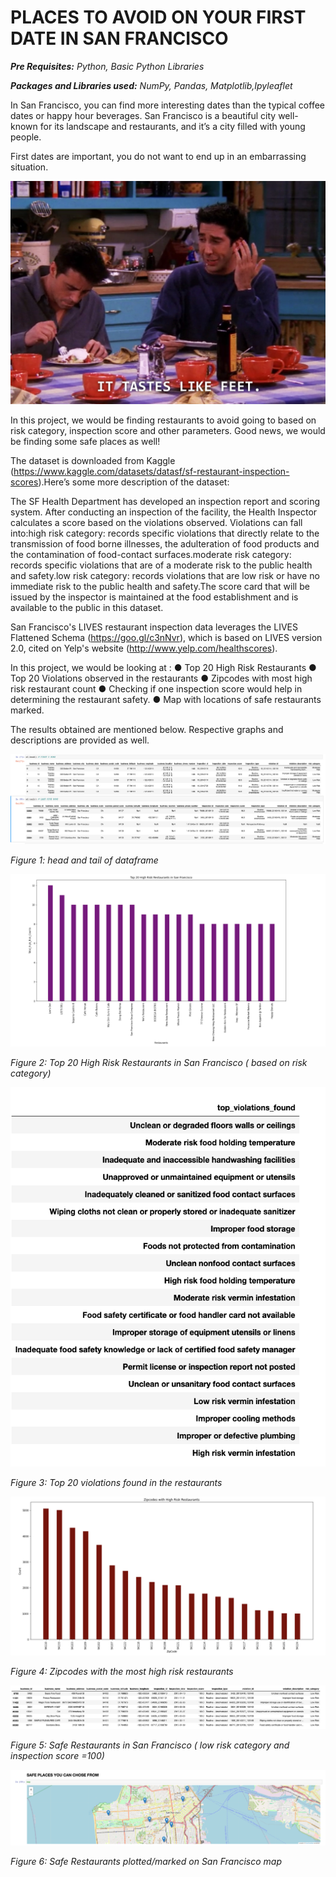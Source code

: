 # PLACES TO AVOID ON YOUR FIRST DATE IN SAN FRANCISCO

**_Pre Requisites:_** _Python, Basic Python Libraries_

**_Packages and Libraries used:_** _NumPy, Pandas, Matplotlib,Ipyleaflet_

In San Francisco, you can find more interesting dates than the typical coffee dates or happy
hour beverages. San Francisco is a beautiful city well-known for its landscape and
restaurants, and it’s a city filled with young people.

First dates are important, you do not want to end up in an embarrassing situation.

![Image](https://github.com/Divyanalam98/sfo-exploratory-data-analysis/blob/main/images/image2.png)

In this project, we would be finding restaurants to avoid going to based on risk category,
inspection score and other parameters. Good news, we would be finding some safe places as
well!

The dataset is downloaded from Kaggle
(https://www.kaggle.com/datasets/datasf/sf-restaurant-inspection-scores).Here’s some more
description of the dataset:

The SF Health Department has developed an inspection report and scoring system. After
conducting an inspection of the facility, the Health Inspector calculates a score based on the
violations observed. Violations can fall into:high risk category: records specific violations
that directly relate to the transmission of food borne illnesses, the adulteration of food
products and the contamination of food-contact surfaces.moderate risk category: records
specific violations that are of a moderate risk to the public health and safety.low risk
category: records violations that are low risk or have no immediate risk to the public health
and safety.The score card that will be issued by the inspector is maintained at the food
establishment and is available to the public in this dataset.


San Francisco's LIVES restaurant inspection data leverages the LIVES Flattened Schema
(https://goo.gl/c3nNvr), which is based on LIVES version 2.0, cited on Yelp's website
(http://www.yelp.com/healthscores).

In this project, we would be looking at :
● Top 20 High Risk Restaurants
● Top 20 Violations observed in the restaurants
● Zipcodes with most high risk restaurant count
● Checking if one inspection score would help in determining the restaurant safety.
● Map with locations of safe restaurants marked.

The results obtained are mentioned below. Respective graphs and descriptions are provided
as well.

![Image](https://github.com/Divyanalam98/sfo-exploratory-data-analysis/blob/main/images/image5.png)

_Figure 1: head and tail of dataframe_

![Image](https://github.com/Divyanalam98/sfo-exploratory-data-analysis/blob/main/images/image1.png)

_Figure 2: Top 20 High Risk Restaurants in San Francisco ( based on risk category)_

![Image](https://github.com/Divyanalam98/sfo-exploratory-data-analysis/blob/main/images/image6.png)

_Figure 3: Top 20 violations found in the restaurants_

![Image](https://github.com/Divyanalam98/sfo-exploratory-data-analysis/blob/main/images/image4.png)

_Figure 4: Zipcodes with the most high risk restaurants_

![Image](https://github.com/Divyanalam98/sfo-exploratory-data-analysis/blob/main/images/image7.png)

_Figure 5: Safe Restaurants in San Francisco ( low risk category and inspection score =100)_

![Image](https://github.com/Divyanalam98/sfo-exploratory-data-analysis/blob/main/images/image3.png)

_Figure 6: Safe Restaurants plotted/marked on San Francisco map_
